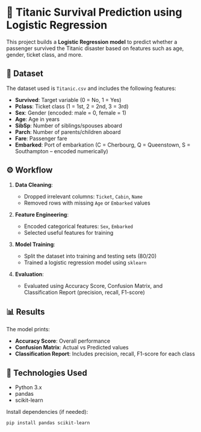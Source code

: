 # 🚢 Titanic Survival Prediction using Logistic Regression

This project builds a **Logistic Regression model** to predict whether a passenger survived the Titanic disaster based on features such as age, gender, ticket class, and more.

## 📁 Dataset

The dataset used is `Titanic.csv` and includes the following features:

- **Survived**: Target variable (0 = No, 1 = Yes)
- **Pclass**: Ticket class (1 = 1st, 2 = 2nd, 3 = 3rd)
- **Sex**: Gender (encoded: male = 0, female = 1)
- **Age**: Age in years
- **SibSp**: Number of siblings/spouses aboard
- **Parch**: Number of parents/children aboard
- **Fare**: Passenger fare
- **Embarked**: Port of embarkation (C = Cherbourg, Q = Queenstown, S = Southampton – encoded numerically)

## ⚙️ Workflow

1. **Data Cleaning**:
   - Dropped irrelevant columns: `Ticket`, `Cabin`, `Name`
   - Removed rows with missing `Age` or `Embarked` values

2. **Feature Engineering**:
   - Encoded categorical features: `Sex`, `Embarked`
   - Selected useful features for training

3. **Model Training**:
   - Split the dataset into training and testing sets (80/20)
   - Trained a logistic regression model using `sklearn`

4. **Evaluation**:
   - Evaluated using Accuracy Score, Confusion Matrix, and Classification Report (precision, recall, F1-score)

## 📊 Results

The model prints:
- **Accuracy Score**: Overall performance
- **Confusion Matrix**: Actual vs Predicted values
- **Classification Report**: Includes precision, recall, F1-score for each class

## 🧠 Technologies Used

- Python 3.x
- pandas
- scikit-learn

Install dependencies (if needed):
```bash
pip install pandas scikit-learn
